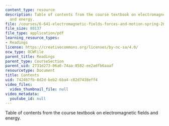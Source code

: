 ```yaml
---
content_type: resource
description: Table of contents from the course textbook on electromagnetic fields
  and energy.
file: /courses/6-641-electromagnetic-fields-forces-and-motion-spring-2005/742467fb8d2dbeb26ba4c82d7438eff4_contents.pdf
file_size: 80137
file_type: application/pdf
learning_resource_types:
- Readings
license: https://creativecommons.org/licenses/by-nc-sa/4.0/
ocw_type: OCWFile
parent_title: Readings
parent_type: CourseSection
parent_uid: 2731d273-06a6-74aa-8502-ee2adfb6aaaf
resourcetype: Document
title: Contents
uid: 742467fb-8d2d-beb2-6ba4-c82d7438eff4
video_files:
  video_thumbnail_file: null
video_metadata:
  youtube_id: null
---
```

Table of contents from the course textbook on electromagnetic fields and energy.